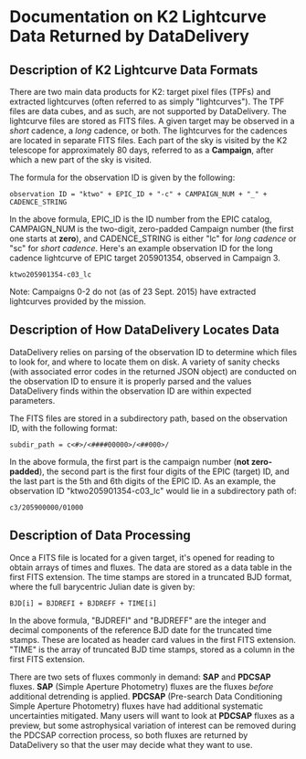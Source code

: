 # Documentation on K2 Lightcurve Data Returned by DataDelivery

## Description of K2 Lightcurve Data Formats

There are two main data products for K2: target pixel files (TPFs) and extracted lightcurves (often referred to as simply "lightcurves").  The TPF files are data cubes, and as such, are not supported by DataDelivery.  The lightcurve files are stored as FITS files.  A given target may be observed in a *short* cadence, a *long* cadence, or both.  The lightcurves for the cadences are located in separate FITS files.  Each part of the sky is visited by the K2 telescope for approximately 80 days, referred to as a **Campaign**, after which a new part of the sky is visited.

The formula for the observation ID is given by the following:

    observation ID = "ktwo" + EPIC_ID + "-c" + CAMPAIGN_NUM + "_" + CADENCE_STRING

In the above formula, EPIC_ID is the ID number from the EPIC catalog, CAMPAIGN_NUM is the two-digit, zero-padded Campaign number (the first one starts at **zero**), and CADENCE_STRING is either "lc" for *long cadence* or "sc" for *short cadence*.  Here's an example observation ID for the long cadence lightcurve of EPIC target 205901354, observed in Campaign 3.

    ktwo205901354-c03_lc

Note: Campaigns 0-2 do not (as of 23 Sept. 2015) have extracted lightcurves provided by the mission.

## Description of How DataDelivery Locates Data

DataDelivery relies on parsing of the observation ID to determine which files to look for, and where to locate them on disk.  A variety of sanity checks (with associated error codes in the returned JSON object) are conducted on the observation ID to ensure it is properly parsed and the values DataDelivery finds within the observation ID are within expected parameters.

The FITS files are stored in a subdirectory path, based on the observation ID, with the following format:

    subdir_path = c<#>/<####00000>/<##000>/

In the above formula, the first part is the campaign number (**not zero-padded**), the second part is the first four digits of the EPIC (target) ID, and the last part is the 5th and 6th digits of the EPIC ID.  As an example, the observation ID "ktwo205901354-c03_lc" would lie in a subdirectory path of:

    c3/205900000/01000

## Description of Data Processing

Once a FITS file is located for a given target, it's opened for reading to obtain arrays of times and fluxes.  The data are stored as a data table in the first FITS extension.  The time stamps are stored in a truncated BJD format, where the full barycentric Julian date is given by:

    BJD[i] = BJDREFI + BJDREFF + TIME[i]

In the above formula, "BJDREFI" and "BJDREFF" are the integer and decimal components of the reference BJD date for the truncated time stamps.  These are located as header card values in the first FITS extension.  "TIME" is the array of truncated BJD time stamps, stored as a column in the first FITS extension.

There are two sets of fluxes commonly in demand: **SAP** and **PDCSAP** fluxes.  **SAP** (Simple Aperture Photometry) fluxes are the fluxes *before* additional detrending is applied.  **PDCSAP** (Pre-search Data Conditioning Simple Aperture Photometry) fluxes have had additional systematic uncertainties mitigated.  Many users will want to look at **PDCSAP** fluxes as a preview, but some astrophysical variation of interest can be removed during the PDCSAP correction process, so both fluxes are returned by DataDelivery so that the user may decide what they want to use.
